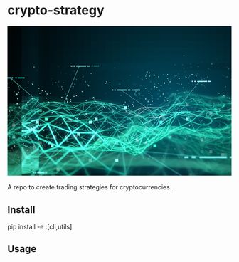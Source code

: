 # crypto-strategy

![](./img/algo-trading.png)

A repo to create trading strategies for cryptocurrencies.

## Install

pip install -e .[cli,utils]

## Usage

